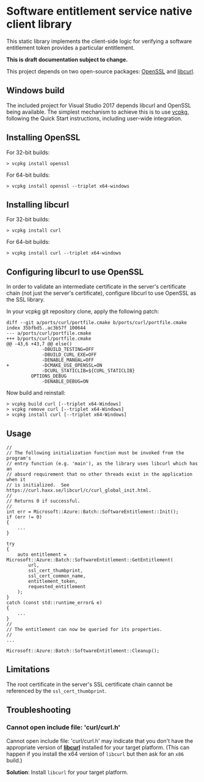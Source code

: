 # Software entitlement service native client library

This static library implements the client-side logic for verifying a software entitlement token provides a particular entitlement.

**This is draft documentation subject to change.**

This project depends on two open-source packages: [OpenSSL](https://www.openssl.org/) and [libcurl](https://curl.haxx.se/libcurl/c/libcurl.html).

## Windows build
The included project for Visual Studio 2017 depends libcurl and OpenSSL being available.  The simplest mechanism to achieve this is to use [vcpkg](https://github.com/Microsoft/vcpkg), following the Quick Start instructions, including user-wide integration.

## Installing OpenSSL
For 32-bit builds:
```
> vcpkg install openssl
```

For 64-bit builds:
```
> vcpkg install openssl --triplet x64-windows
```

## Installing libcurl
For 32-bit builds:
```
> vcpkg install curl
```

For 64-bit builds:
```
> vcpkg install curl --triplet x64-windows
```

## Configuring libcurl to use OpenSSL
In order to validate an intermediate certificate in the server's certificate chain (not just the server's certificate), configure libcurl to use OpenSSL as the SSL library.

In your vcpkg git repository clone, apply the following patch:

```
diff --git a/ports/curl/portfile.cmake b/ports/curl/portfile.cmake
index 35bfbd5..ac3b57f 100644
--- a/ports/curl/portfile.cmake
+++ b/ports/curl/portfile.cmake
@@ -43,6 +43,7 @@ else()
             -DBUILD_TESTING=OFF
             -DBUILD_CURL_EXE=OFF
             -DENABLE_MANUAL=OFF
+            -DCMAKE_USE_OPENSSL=ON
             -DCURL_STATICLIB=${CURL_STATICLIB}
         OPTIONS_DEBUG
             -DENABLE_DEBUG=ON
```

Now build and reinstall:

```
> vcpkg build curl [--triplet x64-Windows]
> vcpkg remove curl [--triplet x64-Windows]
> vcpkg install curl [--triplet x64-Windows]
```

## Usage
```
//
// The following initialization function must be invoked from the program's
// entry function (e.g. 'main'), as the library uses libcurl which has an
// absurd requirement that no other threads exist in the application when it
// is initialized.  See https://curl.haxx.se/libcurl/c/curl_global_init.html.
//
// Returns 0 if successful.
//
int err = Microsoft::Azure::Batch::SoftwareEntitlement::Init();
if (err != 0)
{
    ...
}

try
{
    auto entitlement = Microsoft::Azure::Batch::SoftwareEntitlement::GetEntitlement(
        url,
        ssl_cert_thumbprint,
        ssl_cert_common_name,
        entitlement_token,
        requested_entitlement
    );
}
catch (const std::runtime_error& e)
{
    ...
}
//
// The entitlement can now be queried for its properties.
//
...

Microsoft::Azure::Batch::SoftwareEntitlement::Cleanup();
```

## Limitations
The root certificate in the server's SSL certificate chain cannot be referenced by the ```ssl_cert_thumbprint```.

## Troubleshooting

### Cannot open include file: 'curl/curl.h'

Cannot open include file: 'curl/curl.h' may indicate that you don't have the appropriate version of [**libcurl**](https://curl.haxx.se/libcurl/c/libcurl.html) installed for your target platform. (This can happen if you install the x64 version of `libcurl` but then ask for an `x86` build.)

**Solution**: Install `libcurl` for your target platform.
